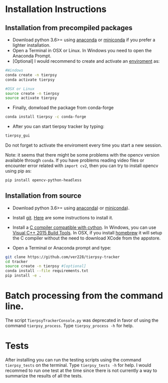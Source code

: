 # Installation Instructions

## Installation from precompiled packages
- Download python 3.6>= using [anaconda](https://www.anaconda.com/download/) or [miniconda](https://conda.io/miniconda.html) if you prefer a lighter installation.
- Open a Terminal in OSX or Linux. In Windows you need to open the Anaconda Prompt.
- [Optional] I would recommend to create and activate an [enviroment](https://conda.io/docs/user-guide/tasks/manage-environments.html) as:

```bash
#Windows
conda create -n tierpsy 
conda activate tierpsy 

#OSX or Linux
source create -n tierpsy 
source activate tierpsy 
```
- Finally, donwload the package from conda-forge
```bash
conda install tierpsy -c conda-forge
```
- After you can start tierpsy tracker by typing:
```bash
tierpsy_gui
``` 
Do not forget to activate the enviroment every time you start a new session.

Note: it seems that there might be some problems with the opencv version available through `conda`. If you have problems reading video files or encounter error related with `import cv2`, then you can try to install opencv using pip as:
```bash
pip install opencv-python-headless
```

## Installation from source
- Download python 3.6>= using [anaconda](https://www.anaconda.com/download/)) or [miniconda](https://conda.io/miniconda.html)).
- Install [git](https://git-scm.com/). [Here](https://gist.github.com/derhuerst/1b15ff4652a867391f03) are some instructions to install it.
- Install a [C compiler compatible with cython](http://cython.readthedocs.io/en/latest/src/quickstart/install.html). In Windows, you can use [Visual C++ 2015 Build Tools](https://visualstudio.microsoft.com/visual-cpp-build-tools/). In OSX, if you install [homebrew](https://brew.sh/) it will setup the C compiler without the need to download XCode from the appstore. 

- Open a Terminal or Anaconda prompt and type:
```bash
git clone https://github.com/ver228/tierpsy-tracker
cd tracker
source create -n tierpsy #[optional]
conda install --file requirements.txt
pip install -e .
```

# Batch processing from the command line.
The script `TierpsyTrackerConsole.py` was deprecated in favor of using the command `tierpsy_process`. Type `tierpsy_process -h` for help.

# Tests
After installing you can run the testing scripts using the command `tierpsy_tests` on the terminal. Type `tierpsy_tests -h` for help. I would recommed to run one test at the time since there is not currently a way to summarize the results of all the tests.
